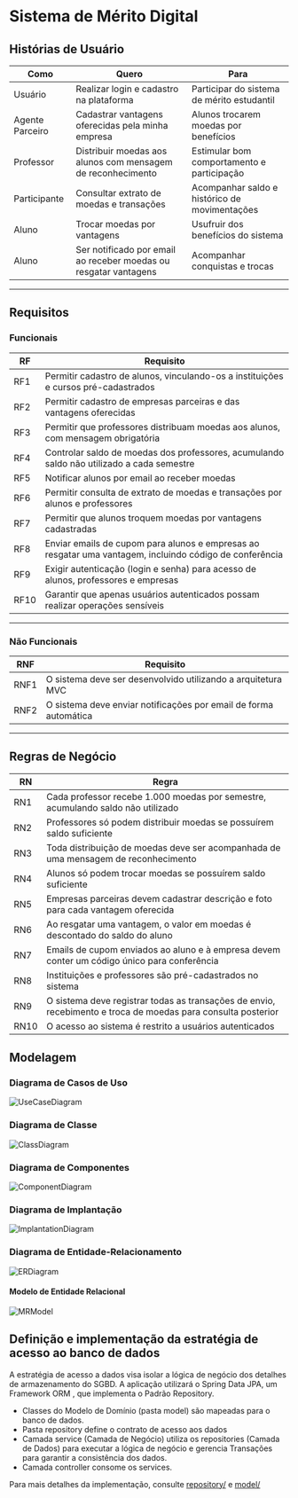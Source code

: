 # Sistema de Mérito Digital

## Histórias de Usuário

|Como| Quero| Para |
|-----|----------------|-----------------------------|
| Usuário          | Realizar login e cadastro na plataforma      | Participar do sistema de mérito estudantil            |
| Agente Parceiro| Cadastrar vantagens oferecidas pela minha empresa                         | Alunos trocarem moedas por benefícios                 |
| Professor      | Distribuir moedas aos alunos com mensagem de reconhecimento              | Estimular bom comportamento e participação            |
| Participante | Consultar extrato de moedas e transações                                | Acompanhar saldo e histórico de movimentações         |
| Aluno          | Trocar moedas por vantagens                                             | Usufruir dos benefícios do sistema                    |
| Aluno          | Ser notificado por email ao receber moedas ou resgatar vantagens        | Acompanhar conquistas e trocas                        |

---

## Requisitos

### Funcionais

| RF  | Requisito                                                                                               |
|------|---------------------------------------------------------------------------------------------------------|
| RF1  | Permitir cadastro de alunos, vinculando-os a instituições e cursos pré-cadastrados                      |
| RF2  | Permitir cadastro de empresas parceiras e das vantagens oferecidas                                      |
| RF3  | Permitir que professores distribuam moedas aos alunos, com mensagem obrigatória                         |
| RF4  | Controlar saldo de moedas dos professores, acumulando saldo não utilizado a cada semestre               |
| RF5  | Notificar alunos por email ao receber moedas                                                            |
| RF6  | Permitir consulta de extrato de moedas e transações por alunos e professores                            |
| RF7  | Permitir que alunos troquem moedas por vantagens cadastradas                                            |
| RF8  | Enviar emails de cupom para alunos e empresas ao resgatar uma vantagem, incluindo código de conferência |
| RF9  | Exigir autenticação (login e senha) para acesso de alunos, professores e empresas                       |
| RF10 | Garantir que apenas usuários autenticados possam realizar operações sensíveis                           |

---

### Não Funcionais

| RNF  | Requisito                                                                                               |
|------|---------------------------------------------------------------------------------------------------------|
| RNF1  | O sistema deve ser desenvolvido utilizando a arquitetura MVC |
| RNF2  | O sistema deve enviar notificações por email de forma automática |

---

## Regras de Negócio

| RN   | Regra                                                                                                        |
|------|--------------------------------------------------------------------------------------------------------------|
| RN1  | Cada professor recebe 1.000 moedas por semestre, acumulando saldo não utilizado                              |
| RN2  | Professores só podem distribuir moedas se possuírem saldo suficiente                                         |
| RN3  | Toda distribuição de moedas deve ser acompanhada de uma mensagem de reconhecimento                           |
| RN4  | Alunos só podem trocar moedas se possuírem saldo suficiente                                                  |
| RN5  | Empresas parceiras devem cadastrar descrição e foto para cada vantagem oferecida                             |
| RN6  | Ao resgatar uma vantagem, o valor em moedas é descontado do saldo do aluno                                   |
| RN7  | Emails de cupom enviados ao aluno e à empresa devem conter um código único para conferência                  |
| RN8  | Instituições e professores são pré-cadastrados no sistema                                                    |
| RN9  | O sistema deve registrar todas as transações de envio, recebimento e troca de moedas para consulta posterior |
| RN10 | O acesso ao sistema é restrito a usuários autenticados                                                       |


## Modelagem

### Diagrama de Casos de Uso

![UseCaseDiagram](/projeto/DiagramaDeCasosDeUso.drawio.svg)

### Diagrama de Classe

![ClassDiagram](/projeto/DiagramaDeClasse.drawio.svg)

### Diagrama de Componentes

![ComponentDiagram](/projeto/DiagramaDeComponentes.drawio.png)

### Diagrama de Implantação

![ImplantationDiagram](/projeto/DiagramaDeImplantacao.jpg)

### Diagrama de Entidade-Relacionamento

![ERDiagram](/projeto/DiagramaER.drawio.png)

#### Modelo de Entidade Relacional

![MRModel](/projeto/ModeloER.drawio.svg)

## Definição e implementação da estratégia de acesso ao banco de dados

A estratégia de acesso a dados visa isolar a lógica de negócio dos detalhes de armazenamento do SGBD. A aplicação utilizará o Spring Data JPA, um Framework ORM , que implementa o Padrão Repository.

- Classes do Modelo de Domínio (pasta model) são mapeadas para o banco de dados.
- Pasta repository define o contrato de acesso aos dados
- Camada service (Camada de Negócio) utiliza os repositories (Camada de Dados) para executar a lógica de negócio e gerencia Transações para garantir a consistência dos dados.
- Camada controller consome os services.

Para mais detalhes da implementação, consulte [repository/](/implementacao/src/main/java/com/projeto/lab/implementacao/repository) e [model/](/implementacao/src/main/java/com/projeto/lab/implementacao/model)
